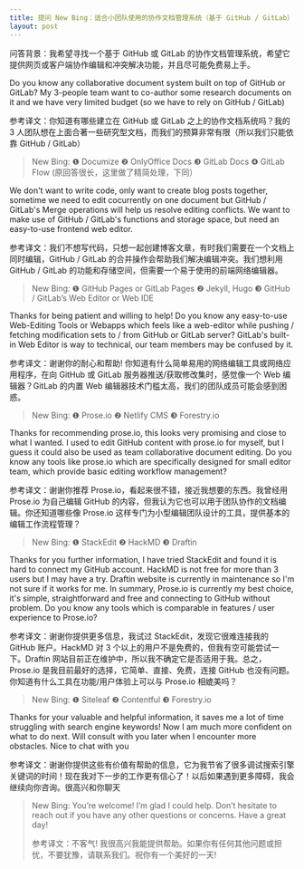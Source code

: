 ```yaml
---
title: 提问 New Bing：适合小团队使用的协作文档管理系统（基于 GitHub / GitLab）
layout: post
---
```


问答背景：我希望寻找一个基于 GitHub 或 GitLab 的协作文档管理系统，希望它提供网页或客户端协作编辑和冲突解决功能，并且尽可能免费易上手。

Do you know any collaborative document system built on top of GitHub or GitLab? My 3-people team want to co-author some research documents on it and we have very limited budget (so we have to rely on GitHub / GitLab)

参考译文：你知道有哪些建立在 GitHub 或 GitLab 之上的协作文档系统吗？我的 3 人团队想在上面合著一些研究型文档，而我们的预算非常有限（所以我们只能依靠 GitHub / GitLab）

> New Bing: ❶ Documize ❷ OnlyOffice Docs ❸ GitLab Docs ❹ GitLab Flow (原回答很长，这里做了精简处理，下同）

We don't want to write code, only want to create blog posts together, sometime we need to edit cocurrently on one document but GitHub / GitLab's Merge operations will help us resolve editing conflicts. We want to make use of GitHub / GitLab's functions and storage space, but need an easy-to-use frontend web editor.

参考译文：我们不想写代码，只想一起创建博客文章，有时我们需要在一个文档上同时编辑，GitHub / GitLab 的合并操作会帮助我们解决编辑冲突。我们想利用 GitHub / GitLab 的功能和存储空间，但需要一个易于使用的前端网络编辑器。

> New Bing: ❶ GitHub Pages or GitLab Pages ❷ Jekyll, Hugo ❸ GitHub / GitLab’s Web Editor or Web IDE

Thanks for being patient and willing to help! Do you know any easy-to-use Web-Editing Tools or Webapps which feels like a web-editor while pushing / fetching modification sets to / from GitHub or GitLab server? GitLab's built-in Web Editor is way to technical, our team members may be confused by it.

参考译文：谢谢你的耐心和帮助! 你知道有什么简单易用的网络编辑工具或网络应用程序，在向 GitHub 或 GitLab 服务器推送/获取修改集时，感觉像一个 Web 编辑器？GitLab 的内置 Web 编辑器技术门槛太高，我们的团队成员可能会感到困惑。

> New Bing: ❶ Prose.io ❷ Netlify CMS ❸ Forestry.io

Thanks for recommending prose.io, this looks very promising and close to what I wanted. I used to edit GitHub content with prose.io for myself, but I guess it could also be used as team collaborative document editing. Do you know any tools like prose.io which are specifically designed for small editor team, which provide basic editing workflow management?

参考译文：谢谢你推荐 Prose.io，看起来很不错，接近我想要的东西。我曾经用 Prose.io 为自己编辑 GitHub 的内容，但我认为它也可以用于团队协作的文档编辑。你还知道哪些像 Prose.io 这样专门为小型编辑团队设计的工具，提供基本的编辑工作流程管理？

> New Bing: ❶ StackEdit ❷ HackMD ❸ Draftin

Thanks for you further information, I have tried StackEdit and found it is hard to connect my GitHub account. HackMD is not free for more than 3 users but I may have a try. Draftin website is currently in maintenance so I'm not sure if it works for me. In summary, Prose.io is currently my best choice, it's simple, straightforward and free and connecting to GitHub without problem. Do you know any tools which is comparable in features / user experience to Prose.io?

参考译文：谢谢你提供更多信息，我试过 StackEdit，发现它很难连接我的 GitHub 账户。HackMD 对 3 个以上的用户不是免费的，但我有空可能尝试一下。Draftin 网站目前正在维护中，所以我不确定它是否适用于我。总之，Prose.io 是我目前最好的选择，它简单、直接、免费，连接 GitHub 也没有问题。你知道有什么工具在功能/用户体验上可以与 Prose.io 相媲美吗？

> New Bing: ❶ Siteleaf ❷ Contentful ❸ Forestry.io

Thanks for your valuable and helpful information, it saves me a lot of time struggling with search engine keywords! Now I am much more confident on what to do next. Will consult with you later when I encounter more obstacles. Nice to chat with you

参考译文：谢谢你提供这些有价值有帮助的信息，它为我节省了很多调试搜索引擎关键词的时间！现在我对下一步的工作更有信心了！以后如果遇到更多障碍，我会继续向你咨询。很高兴和你聊天

> New Bing: You’re welcome! I’m glad I could help. Don’t hesitate to reach out if you have any other questions or concerns. Have a great day!
>
> 参考译文：不客气! 我很高兴我能提供帮助。如果你有任何其他问题或担忧，不要犹豫，请联系我们。祝你有一个美好的一天!
